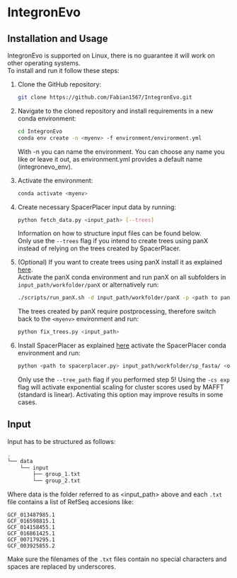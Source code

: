 # IntegronEvo

## Installation and Usage
IntegronEvo is supported on Linux, there is no guarantee it will work on other operating systems.  
To install and run it follow these steps:
1. Clone the GitHub repository:

    ```bash
    git clone https://github.com/Fabian1567/IntegronEvo.git
    ```

2. Navigate to the cloned repository and install requirements in a new conda environment:

    ```bash
    cd IntegronEvo
    conda env create -n <myenv> -f environment/environment.yml
    ```
    With -n <myenv> you can name the environment. You can choose any name you like or leave it out, as environment.yml provides a default name (integronevo_env).

3. Activate the environment:

   ```bash
   conda activate <myenv>
   ```

4. Create necessary SpacerPlacer input data by running:
    ```bash
   python fetch_data.py <input_path> [--trees]
   ```
   Information on how to structure input files can be found below.  
    Only use the `--trees` flag if you intend to create trees using panX instead of relying on the trees created by SpacerPlacer.

5. (Optional) If you want to create trees using panX install it as      explained [here](https://github.com/neherlab/pan-genome-analysis).  
Activate the panX conda environment and run panX on all subfolders in `input_path/workfolder/panX` or alternatively run:
    ```bash
   ./scripts/run_panX.sh -d input_path/workfolder/panX -p <path to panX.py>
   ```
   The trees created by panX require postprocessing, therefore switch back to the `<myenv>` environment and run:
   ```bash
   python fix_trees.py <input_path>
   ```

6. Install SpacerPlacer as explained [here](https://github.com/Fabian1567/SpacerPlacer_IntegronEvo) activate the SpacerPlacer conda environment and run:
    ```bash
   python <path to spacerplacer.py> input_path/workfolder/sp_fasta/ <output_path> --cluster_json input_path/workfolder/sp_json/ [--tree_path input_path/workfolder/trees/] [-cs exp]
   ```
   Only use the `--tree_path` flag if you performed step 5!
   Using the `-cs exp` flag will activate exponential scaling for cluster scores used by MAFFT (standard is linear). Activating this option may improve results in some cases.


## Input
Input has to be structured as follows:
```bash
.
└── data
    └── input
        ├── group_1.txt
        └── group_2.txt

```
Where data is the folder referred to as <input_path> above and each `.txt` file contains a list of RefSeq accesions like:
```
GCF_013487985.1
GCF_016598815.1
GCF_014158455.1
GCF_016861425.1
GCF_007179295.1
GCF_003925855.2
```
Make sure the filenames of the `.txt` files contain no special characters and spaces are replaced by underscores.
